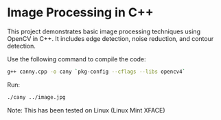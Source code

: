# Image Processing in C++

This project demonstrates basic image processing techniques using OpenCV in C++. It includes edge detection, noise reduction, and contour detection.

Use the following command to compile the code:

```bash
g++ canny.cpp -o cany `pkg-config --cflags --libs opencv4`
```
Run:

```bash
./cany ../image.jpg
```
Note: This has been tested on Linux (Linux Mint XFACE)

